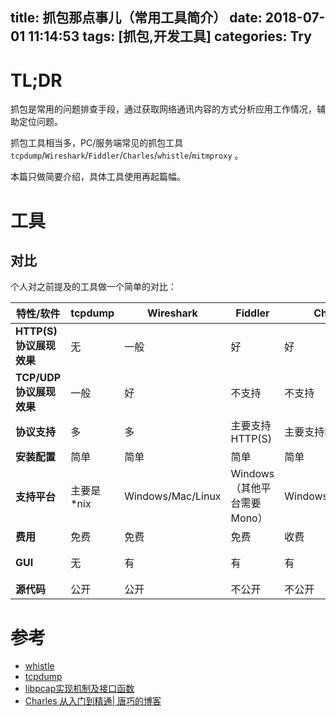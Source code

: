 title: 抓包那点事儿（常用工具简介）
date: 2018-07-01 11:14:53
tags: [抓包,开发工具]
categories: Try
---

# TL;DR

抓包是常用的问题排查手段，通过获取网络通讯内容的方式分析应用工作情况，辅助定位问题。

抓包工具相当多，PC/服务端常见的抓包工具 `tcpdump`/`Wireshark`/`Fiddler`/`Charles`/`whistle`/`mitmproxy` 。

本篇只做简要介绍，具体工具使用再起篇幅。

<!-- packet-capture-i -->
<!-- more -->

# 工具

## 对比

个人对之前提及的工具做一个简单的对比：

| 特性/软件 | tcpdump | Wireshark | Fiddler | Charles | whistle | mitmproxy |
| --- | --- | --- | --- | --- | --- | --- |
| **HTTP(S)协议展现效果** | 无 | 一般 | 好 | 好 | 好 | 好 |
| **TCP/UDP协议展现效果** | 一般 | 好 | 不支持 | 不支持 | 不支持 | 不支持 |
| **协议支持** | 多 | 多 | 主要支持HTTP(S) | 主要支持HTTP(S) | 主要支持HTTP(S) | 主要支持HTTP(S) |
| **安装配置** | 简单 | 简单 | 简单 | 简单 | 一般 | 一般 |
| **支持平台** | 主要是*nix | Windows/Mac/Linux | Windows（其他平台需要Mono） | Windows/Mac/Linux | 基于node.js | 基于Python |
| **费用** | 免费 | 免费 | 免费 | 收费 | 免费 | 免费 |
| **GUI** | 无 | 有 | 有 | 有 | 有（基于浏览器） | 有（基于浏览器） |
| **源代码** | 公开 | 公开 | 不公开 | 不公开 | 公开 | 公开 |

# 参考

+ [whistle](https://github.com/avwo/whistle)
+ [tcpdump](https://www.tcpdump.org/manpages/tcpdump.1.html)
+ [libpcap实现机制及接口函数](https://www.jianshu.com/p/ed6db49a3428)
+ [Charles 从入门到精通| 唐巧的博客](https://blog.devtang.com/2015/11/14/charles-introduction/)





